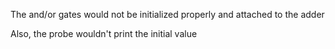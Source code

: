 The and/or gates would not be initialized properly and attached to the adder

Also, the probe wouldn't print the initial value
